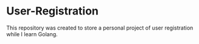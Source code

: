 # User-Registration
This repository was created to store a personal project of user registration while I learn Golang.
